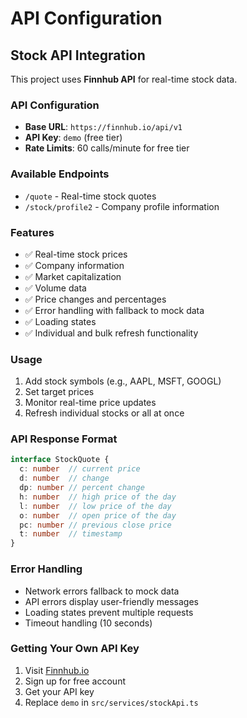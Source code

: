 # API Configuration

## Stock API Integration

This project uses **Finnhub API** for real-time stock data.

### API Configuration
- **Base URL**: `https://finnhub.io/api/v1`
- **API Key**: `demo` (free tier)
- **Rate Limits**: 60 calls/minute for free tier

### Available Endpoints
- `/quote` - Real-time stock quotes
- `/stock/profile2` - Company profile information

### Features
- ✅ Real-time stock prices
- ✅ Company information
- ✅ Market capitalization
- ✅ Volume data
- ✅ Price changes and percentages
- ✅ Error handling with fallback to mock data
- ✅ Loading states
- ✅ Individual and bulk refresh functionality

### Usage
1. Add stock symbols (e.g., AAPL, MSFT, GOOGL)
2. Set target prices
3. Monitor real-time price updates
4. Refresh individual stocks or all at once

### API Response Format
```typescript
interface StockQuote {
  c: number  // current price
  d: number  // change
  dp: number // percent change
  h: number  // high price of the day
  l: number  // low price of the day
  o: number  // open price of the day
  pc: number // previous close price
  t: number  // timestamp
}
```

### Error Handling
- Network errors fallback to mock data
- API errors display user-friendly messages
- Loading states prevent multiple requests
- Timeout handling (10 seconds)

### Getting Your Own API Key
1. Visit [Finnhub.io](https://finnhub.io)
2. Sign up for free account
3. Get your API key
4. Replace `demo` in `src/services/stockApi.ts`